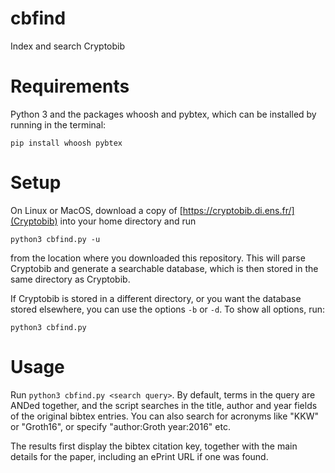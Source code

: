 # cbfind
Index and search Cryptobib

# Requirements

Python 3 and the packages whoosh and pybtex, which can be installed by running in the terminal:

```pip install whoosh pybtex```

# Setup

On Linux or MacOS, download a copy of [https://cryptobib.di.ens.fr/](Cryptobib) into your home directory and run

```python3 cbfind.py -u```

from the location where you downloaded this repository. This will parse Cryptobib and generate a searchable database, which is then stored in the same directory as Cryptobib.

If Cryptobib is stored in a different directory, or you want the database stored elsewhere, you can use the options `-b` or `-d`. To show all options, run:

```python3 cbfind.py```

# Usage

Run `python3 cbfind.py <search query>`. By default, terms in the query are ANDed together, and the script searches in the title, author and year fields of the original bibtex entries. You can also search for acronyms like "KKW" or "Groth16", or specify "author:Groth year:2016" etc.

The results first display the bibtex citation key, together with the main details for the paper, including an ePrint URL if one was found.

